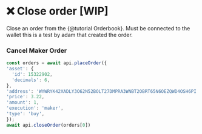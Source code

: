 
# <a name="close"></a> ❌ Close order [WIP]

Close an order from the {@tutorial Orderbook}. Must be connected to the wallet this is a test by adam
that created the order.

### Cancel Maker Order
```javascript
const orders = await api.placeOrder({
'asset': {
  'id': 15322902,
  'decimals': 6,
},
'address': 'WYWRYK42XADLY3O62N52BOLT27DMPRA3WNBT2OBRT65N6OEZQWD4OSH6PI',
'price': 3.22,
'amount': 1,
'execution': 'maker',
'type': 'buy',
});
await api.closeOrder(orders[0])
```
